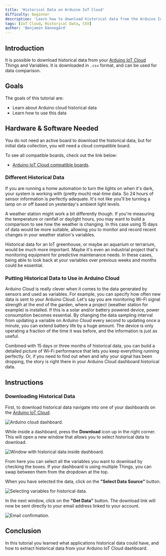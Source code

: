 ```yaml
---
title: 'Historical Data on Arduino IoT Cloud'
difficulty: beginner
description: 'Learn how to download historical data from the Arduino IoT Cloud'
tags: [IoT Cloud, Historical Data, CSV]
author: 'Benjamin Dannegård'
---
```


## Introduction

It is possible to download historical data from your [Arduino IoT Cloud]((https://create.arduino.cc/iot/)) Things and Variables. It is downloaded in `.csv` format, and can be used for data comparison.

## Goals

The goals of this tutorial are:

- Learn about Arduino cloud historical data
- Learn how to use this data

## Hardware & Software Needed

You do not need an active board to download the historical data, but for initial data collection, you will need a cloud compatible board.

To see all compatible boards, check out the link below:

- [Arduino IoT Cloud compatible boards](/cloud/iot-cloud/tutorials/iot-cloud-getting-started#compatible-hardware).

### Different Historical Data

If you are running a home automation to turn the lights on when it's dark, your system is working with (pretty much) real-time data. So 24 hours of sensor information is perfectly adequate. It's not like you'll be turning a lamp on or off based on yesterday's ambient light levels.

A weather station might work a bit differently though. If you're measuring the temperature or rainfall or daylight hours, you may want to build a comparison to see how the weather is changing. In this case using 15 days of data would be more suitable, allowing you to monitor and record recent changes in your weather station's variables.

Historical data for an IoT greenhouse, or maybe an aquarium or terrarium, would be much more important. Maybe it's even an industrial project that's monitoring equipment for predictive maintenance needs. In these cases, being able to look back at your variables over previous weeks and months could be essential.

### Putting Historical Data to Use in Arduino Cloud

Arduino Cloud is really clever when it comes to the data generated by sensors and used as variables. For example, you can specify how often new data is sent to your Arduino Cloud. Let's say you are monitoring Wi-Fi signal strength at the end of the garden, where a project (weather station for example) is installed. If this is a solar and/or battery powered device, power consumption becomes essential. By changing the data sampling interval from updating a variable on Arduino Cloud every second to updating once a minute, you can extend battery life by a huge amount. The device is only operating a fraction of the time it was before, and the information is just as useful.

Combined with 15 days or three months of historical data, you can build a detailed picture of Wi-Fi performance that lets you keep everything running perfectly. Or, if you need to find out when and why your signal has been dropping, the story is right there in your Arduino Cloud dashboard historical data.

## Instructions

### Downloading Historical Data

First, to download historical data navigate into one of your dashboards on the [Arduino IoT Cloud](https://create.arduino.cc/iot/dashboards).

![Arduino cloud dashboard.](assets/cloud-historical-data-dashboard.png)

While inside a dashboard, press the **Download** icon up in the right corner. This will open a new window that allows you to select historical data to download.

![Window with historical data inside dashboard.](assets/cloud-historical-data.png)

From here you can select all the variables you want to download by checking the boxes. If your dashboard is using multiple Things, you can swap between them from the dropdown at the top.

When you have selected the data, click on the **"Select Data Source"** button.

![Selecting variables for historical data.](assets/cloud-historical-data-selecting-variable.png)

In the next window, click on the **"Get Data"** button. The download link will now be sent directly to your email address linked to your account.

![Email confirmation.](assets/cloud-historical-data-confirmation.png)

## Conclusion

In this tutorial you learned what applications historical data could have, and how to extract historical data from your Arduino IoT Cloud dashboard.